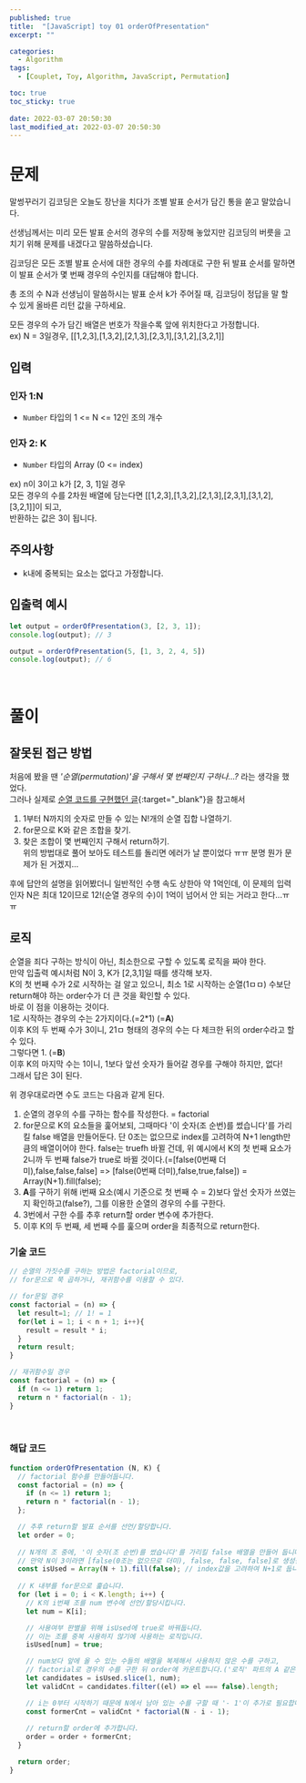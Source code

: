 ```yaml
---
published: true
title:  "[JavaScript] toy 01 orderOfPresentation"
excerpt: ""

categories:
  - Algorithm
tags:
  - [Couplet, Toy, Algorithm, JavaScript, Permutation]

toc: true
toc_sticky: true
 
date: 2022-03-07 20:50:30
last_modified_at: 2022-03-07 20:50:30
---
```


# 문제
말썽꾸러기 김코딩은 오늘도 장난을 치다가 조별 발표 순서가 담긴 통을 쏟고 말았습니다.  

선생님께서는 미리 모든 발표 순서의 경우의 수를 저장해 놓았지만 김코딩의 버릇을 고치기 위해 문제를 내겠다고 말씀하셨습니다.  

김코딩은 모든 조별 발표 순서에 대한 경우의 수를 차례대로 구한 뒤 발표 순서를 말하면 이 발표 순서가 몇 번째 경우의 수인지를 대답해야 합니다.  

총 조의 수 N과 선생님이 말씀하시는 발표 순서 k가 주어질 때, 김코딩이 정답을 말 할 수 있게 올바른 리턴 값을 구하세요.  

모든 경우의 수가 담긴 배열은 번호가 작을수록 앞에 위치한다고 가정합니다.  
ex) N = 3일경우, [[1,2,3],[1,3,2],[2,1,3],[2,3,1],[3,1,2],[3,2,1]]

## 입력
### 인자 1:N
* `Number` 타입의 1 <= N <= 12인 조의 개수  

### 인자 2: K
* `Number` 타입의 Array (0 <= index)  

ex) n이 3이고 k가 [2, 3, 1]일 경우  
모든 경우의 수를 2차원 배열에 담는다면 [[1,2,3],[1,3,2],[2,1,3],[2,3,1],[3,1,2],[3,2,1]]이 되고,  
반환하는 값은 3이 됩니다.

## 주의사항
* k내에 중복되는 요소는 없다고 가정합니다.  

## 입출력 예시
```js
let output = orderOfPresentation(3, [2, 3, 1]);
console.log(output); // 3

output = orderOfPresentation(5, [1, 3, 2, 4, 5])
console.log(output); // 6
```
<br>

# 풀이  

## 잘못된 접근 방법  
처음에 봤을 땐 *'순열(permutation)'을 구해서 몇 번째인지 구하나...?* 라는 생각을 했었다.  
그러나 실제로 [순열 코드를 구현했던 글](https://mialee-luvcat.github.io/algorithm/study-permutation/){:target="_blank"}을 참고해서  
1. 1부터 N까지의 숫자로 만들 수 있는 N!개의 순열 집합 나열하기.  
2. for문으로 K와 같은 조합을 찾기.  
3. 찾은 조합이 몇 번째인지 구해서 return하기.  
위의 방법대로 풀어 보아도 테스트를 돌리면 에러가 날 뿐이었다 ㅠㅠ 분명 뭔가 문제가 된 거겠지...  

후에 답안의 설명을 읽어봤더니 일반적인 수행 속도 상한아 약 1억인데, 이 문제의 입력 인자 N은 최대 12이므로 12!(순열 경우의 수)이 1억이 넘어서 안 되는 거라고 한다...ㅠㅠ  

## 로직  

순열을 죄다 구하는 방식이 아닌, 최소한으로 구할 수 있도록 로직을 짜야 한다.  
만약 입출력 예시처럼 N이 3, K가 [2,3,1]일 때를 생각해 보자.  
K의 첫 번째 수가 2로 시작하는 걸 알고 있으니, 최소 1로 시작하는 순열(1ㅁㅁ) 수보단 return해야 하는 order수가 더 큰 것을 확인할 수 있다.  
바로 이 점을 이용하는 것이다.  
1로 시작하는 경우의 수는 2가지이다.(=2*1) (=**A**)  
이후 K의 두 번째 수가 3이니, 21ㅁ 형태의 경우의 수는 다 체크한 뒤의 order수라고 할 수 있다.  
그렇다면 1. (=**B**)  
이후 K의 마지막 수는 1이니, 1보다 앞선 숫자가 들어갈 경우를 구해야 하지만, 없다!  
그래서 답은 3이 된다.  

위 경우대로라면 수도 코드는 다음과 같게 된다.  

1. 순열의 경우의 수를 구하는 함수를 작성한다. = factorial  
2. for문으로 K의 요소들을 훑어보되, 그때마다 '이 숫자(조 순번)를 썼습니다'를 가리킬 false 배열을 만들어둔다. 단 0조는 없으므로 index를 고려하여 N+1 length만큼의 배열이어야 한다. false는 truefh 바뀔 건데, 위 예시에서 K의 첫 번째 요소가 2니까 두 번째 false가 true로 바뀔 것이다.(=[false(0번째 더미),false,false,false] => [false(0번째 더미),false,true,false]) = Array(N+1).fill(false);
3. **A**를 구하기 위해 i번째 요소(예시 기준으로 첫 번째 수 = 2)보다 앞선 숫자가 쓰였는지 확인하고(false?), 그를 이용한 순열의 경우의 수를 구한다.  
4. 3번에서 구한 수를 추후 return할 order 변수에 추가한다.  
5. 이후 K의 두 번째, 세 번째 수를 훑으며 order을 최종적으로 return한다.  

### 기술 코드
```js
// 순열의 가짓수를 구하는 방법은 factorial이므로,
// for문으로 쭉 곱하거나, 재귀함수를 이용할 수 있다.

// for문일 경우
const factorial = (n) => {
  let result=1; // 1! = 1
  for(let i = 1; i < n + 1; i++){
    result = result * i;
  }
  return result;
}

// 재귀함수일 경우
const factorial = (n) => {
  if (n <= 1) return 1;
  return n * factorial(n - 1);
}
```

<br>

### 해답 코드
```js
function orderOfPresentation (N, K) {
  // factorial 함수를 만들어둡니다.
  const factorial = (n) => {
    if (n <= 1) return 1;
    return n * factorial(n - 1);
  };

  // 추후 return할 발표 순서를 선언/할당합니다.
  let order = 0;
  
  // N개의 조 중에, '이 숫자(조 순번)를 썼습니다'를 가리킬 false 배열을 만들어 둡니다.
  // 만약 N이 3이라면 [false(0조는 없으므로 더미), false, false, false]로 생성됩니다.
  const isUsed = Array(N + 1).fill(false); // index값을 고려하여 N+1로 둡니다.
  
  // K 내부를 for문으로 훑습니다.
  for (let i = 0; i < K.length; i++) {
    // K의 i번째 조를 num 변수에 선언/할당시킵니다.
    let num = K[i];

    // 사용여부 판별을 위해 isUsed에 true로 바꿔둡니다.
    // 이는 조를 중복 사용하지 않기에 사용하는 로직입니다.
    isUsed[num] = true;

    // num보다 앞에 올 수 있는 수들의 배열을 복제해서 사용하지 않은 수를 구하고,
    // factorial로 경우의 수를 구한 뒤 order에 카운트합니다.('로직' 파트의 A 같은 상황)
    let candidates = isUsed.slice(1, num);
    let validCnt = candidates.filter((el) => el === false).length;

    // i는 0부터 시작하기 때문에 N에서 남아 있는 수를 구할 때 '- 1'이 추가로 필요합니다.
    const formerCnt = validCnt * factorial(N - i - 1); 
    
    // return할 order에 추가합니다.
    order = order + formerCnt;
  }

  return order;
}
```
